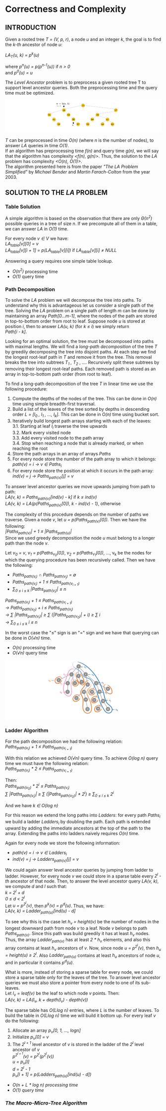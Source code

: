 # Correctness and Complexity


## INTRODUCTION ##
Given a rooted tree <i>T = (V, p, r)</i>, a node <i>u</i> and an integer <i>k</i>, the goal is to find the <i>k-th</i> ancestor of node <i>u</i>:  

<i>LA<sub>T</sub>(u, k) = p<sup>k</sup>(u)</i>  

where <i>p<sup>n</sup>(u) = p(p<sup>n-1</sup>(u))</i> if <i>n > 0</i>  
and <i>p<sup>0</sup>(u) = u</i>  

The <i>Level Ancestor</i> problem is to preprocess a given rooted tree T to support level ancestor queries. Both the preprocessing time and the query time must be optimized.  

![la problem](img/la_problem.png)  

<i>T</i> can be preprocessed in time <i>O(n)</i> (where <i>n</i> is the number of nodes), to answer <i>LA</i> queries in time <i>O(1)</i>.  
If an algorithm has preprocessing time <i>f(n)</i> and query time <i>g(n)</i>, we will say that the algorithm has complexity <i>\<f(n), g(n)\></i>. Thus, the solution to the <i>LA</i> problem has complexity <i>\<O(n), O(1)\></i>.  
 The algorithm presented here is from the paper <i>"The LA Problem Simplified"</i> by <i>Michael Bender</i> and <i>Martin Farach-Colton</i> from the year 2003.  


## SOLUTION TO THE <i>LA</i> PROBLEM ##
### Table Solution ###
A simple algorithm is based on the observation that there are only <i>&Theta;(n<sup>2</sup>)</i> possible queries in a tree of size <i>n</i>. If we precompute all of them in a table, we can answer <i>LA</i> in <i>O(1)</i> time.

For every node <i>v &in; V</i> we have:  
<i>LA<sub>table</sub>[v][0] = v</i>  
<i>LA<sub>table</sub>[v][i + 1] = p(LA<sub>table</sub>[v][i])</i> if <i>LA<sub>table</sub>[v][i] &ne; NULL</i>  

Answering a query requires one simple table lookup.     
  * <i>O(n<sup>2</sup>)</i> processing time  
  * <i>O(1)</i> query time  

### Path Decomposition ###
To solve the <i>LA</i> problem we will decompose the tree into paths. To understand why this is advantageous let us consider a single path of the tree. Solving the <i>LA</i> problem on a single path of length <i>m</i> can be done by maintaining an array <i>Path[0...m-1]</i>, where the nodes of the path are stored in top-to-bottom order from root to leaf. Suppose node <i>u</i> is stored at position <i>i</i>, then to answer <i>LA(u, k)</i> (for <i>k &le; i</i>) we simply return  
<i>Path[i - k]</i>.  

Looking for an optimal solution, the tree must be decomposed into paths with maximal lengths. We will find a <i>long-path decomposition</i> of the tree <i>T</i> by greedily decomposing the tree into disjoint paths. At each step we find the longest root-leaf path in <i>T</i> and remove it from the tree. This removal breaks the tree into subtrees <i>T<sub>1</sub> , T<sub>2</sub></i> , .... Recursively split these subtrees by removing their longest root-leaf paths. Each removed path is stored as an array in top-to-bottom path order (from root to leaf).  

To find a long-path decomposition of the tree <i>T</i> in linear time we use the following procedure:  
  1. Compute the depths of the nodes of the tree. This can be done in <i>O(n)</i> time using simple breadth-first traversal.  
  2. Build a list of the leaves of the tree sorted by depths in descending order <i>L = [l<sub>0</sub> , l<sub>1</sub> , ..., l<sub>k</sub>]</i>. This can be done in <i>O(n)</i> time using bucket sort.  
  3. Iteratively build longest path arrays starting with each of the leaves:  
        3.1. Starting at leaf <i>l<sub>i</sub></i> traverse the tree upwards  
        3.2. Mark every visited node  
        3.3. Add every visited node to the path array  
        3.4. Stop when reaching a node that is already marked, or when reaching the root  
  4. Store the path arrays in an array of arrays <i>Paths</i>  
  5. For every node store the number of the path array to which it belongs:  
        <i>path(v) = i &rarr; v &in; Paths<sub>i</sub></i>  
  6. For every node store the position at which it occurs in the path array:  
        <i>ind(v) = j &rarr; Paths<sub>path(v)</sub>[j] = v</i>  

To answer level ancestor queries we move upwards jumping from path to path:  
<i>LA(v, k) = Paths<sub>path(v)</sub>[ind(v) - k]</i> if <i>k &le; ind(v)</i>  
<i>LA(v, k) = LA(p(Paths<sub>path(v)</sub>[0]), k - ind(v) - 1)</i>, otherwise  

The complexity of this procedure depends on the number of paths we traverse. Given a node <i>v</i>, let <i>u = p(Paths<sub>path(v)</sub>[0])</i>. Then we have the following:  
<i>|Paths<sub>path(v)</sub>| + 1 &le; |Paths<sub>path(u)</sub>|</i>  
Since we used greedy decomposition the node <i>u</i> must belong to a longer path than the node <i>v</i>.  

Let <i>v<sub>0</sub> = v</i>, 
<i>v<sub>1</sub> = p(Paths<sub>v<sub>0</sub></sub>[0])</i>, 
<i>v<sub>2</sub> = p(Paths<sub>v<sub>1</sub></sub>[0])</i>, ..., 
v<sub>k</sub> be the nodes for which the querying procedure has been recursively called. Then we have the following:  
  * <i>Paths<sub>path(v<sub>i</sub>)</sub> &cap; Paths<sub>path(v<sub>j</sub>)</sub> = &empty;</i>  
  * <i>Paths<sub>path(v<sub>i</sub>)</sub> + 1 &le; Paths<sub>path(v<sub>i + 1</sub>)</sub></i>  
  * <i>&Sum;<sub>0 &le; i &le; k</sub> |Paths<sub>path(v<sub>i</sub>)</sub>| &le; n</i>  

<i>Paths<sub>path(v<sub>i</sub>)</sub> + 1 &le; Paths<sub>path(v<sub>i + 1</sub>)</sub></i>  
<i>&rarr; Paths<sub>path(v<sub>0</sub>)</sub> + i &le; Paths<sub>path(v<sub>i</sub>)</sub></i>  
<i>&rarr; &Sum; |Paths<sub>path(v<sub>i</sub>)</sub>| &ge; &Sum; (|Paths<sub>path(v<sub>0</sub>)</sub>| + i) &ge; &Sum; i</i>  
<i>&rarr; &Sum;<sub>0 &le; i &le; k</sub> i &le; n</i>  

In the worst case the "&le;" sign is an "=" sign and we have that querying can be done in <i>O(&radic;n)</i> time.  
  * <i>O(n)</i> processing time  
  * <i>O(&radic;n)</i> query time  

![path decomposition](img/path_decomposition.png)  

### Ladder Algorithm ###
For the path decomposition we had the following relation:  
<i>Paths<sub>path(v<sub>i</sub>)</sub> + 1 &le; Paths<sub>path(v<sub>i + 1</sub>)</sub></i>  

With this relation we achieved <i>O(&radic;n)</i> query time. To achieve <i>O(log n)</i> query time we must have the following relation:  
<i>Paths<sub>path(v<sub>i</sub>)</sub> * 2 &le; Paths<sub>path(v<sub>i + 1</sub>)</sub></i>  

Then:  
<i>Paths<sub>path(v<sub>0</sub>)</sub> * 2<sup>i</sup> &le; Paths<sub>path(v<sub>i</sub>)</sub></i>  
<i>&Sum; |Paths<sub>path(v<sub>i</sub>)</sub>| &ge; &Sum; (|Paths<sub>path(v<sub>0</sub>)</sub>| * 2<sup>i</sup>) &ge; &Sum;<sub>0 &le; i &le; k</sub> 2<sup>i</sup></i>  

And we have <i>k &in; O(log n)</i>  

For this reason we extend the long paths into <i>Ladders</i>: for every path <i>Paths<sub>i</sub></i> we build a ladder <i>Ladders<sub>i</sub></i> by doubling the path. Each path is extended upward by adding the immediate ancestors at the top of the path to the array. Extending the paths into ladders naively requires <i>O(n)</i> time.  

Again for every node we store the following information:   
  * <i>path(v) = i &rarr; v &in; Ladders<sub>i</sub></i>  
  * <i>ind(v) = j &rarr; Ladders<sub>path(v)</sub>[j] = v</i>  

We could again answer level ancestor queries by jumping from ladder to ladder. However, for every node <i>v</i> we could store in a sparse table every <i>2<sup>l</sup> -th</i> ancestor of that node. Then, to answer the level ancestor query <i>LA(v, k)</i>, we compute <i>d</i> and <i>l</i> such that:  
<i>k = 2<sup>l</sup> + d</i>  
<i> 0 &le; d < 2<sup>l</sup></i>  
Let <i>u = p<sup>2<sup>l</sup></sup>(v)</i>, then <i>p<sup>k</sup>(v) = p<sup>d</sup>(u)</i>. Thus, we have:  
<i>LA(v, k) = Ladder<sub>path(u)</sub>[ind(u) - d]</i>

To see why this is the case let <i>h<sub>v</sub> = height(v)</i> be the number of nodes in the longest downward path from node <i>v</i> to a leaf. Node <i>v</i> belongs to path <i>Paths<sub>path(v)</sub></i>. Since this path was build greedily it has at least <i>h<sub>v</sub></i> nodes. Thus, the array <i>Ladder<sub>path(v)</sub></i> has at least <i>2 * h<sub>v</sub></i> elements, and also this array contains at least <i>h<sub>v</sub></i> ancestors of <i>v</i>. Now, since node <i>u = p<sup>2<sup>l</sup></sup>(v)</i>, then <i>h<sub>u</sub> = height(u) &ge; 2<sup>l</sup></i>. Also <i>Ladder<sub>path(u)</sub></i> contains at least <i>h<sub>u</sub></i> ancestors of node <i>u</i>, and in particular it contains <i>p<sup>d</sup>(u)</i>.  

What is more, instead of storing a sparse table for every node, we could store a sparse table only for the leaves of the tree. To answer level ancestor queries we must also store a pointer from every node to one of its sub-leaves.  
Let <i>l<sub>v</sub> = leaf(v)</i> be the leaf to which node <i>v</i> points. Then:  
<i>LA(v, k) = LA(l<sub>v</sub>, k + depth(l<sub>v</sub>) - depth(v))</i>  

The sparse table has <i>O(Llog n)</i> entries, where <i>L</i> is the number of leaves. To build the table in <i>O(Llog n)</i> time we will build it bottom up. For every leaf <i>v</i> do the following:  
  1. Allocate an array <i>p<sub>v</sub>[0, 1, ..., logn]</i>  
  2. Initialize <i>p<sub>v</sub>[0] = v</i>  
  3. The <i>2<sup>l + 1</sup></i> level ancestor of <i>v</i> is stored in the ladder of the <i>2<sup>l</sup></i> level ancestor of <i>v</i>  
        <i>p<sup>2<sup>l + 1</sup></sup>(v) = p<sup>2<sup>l</sup></sup>(p<sup>2<sup>l</sup></sup>(v))</i>  
        <i>u = p<sub>v</sub>[l]</i>  
        <i>d = 2<sup>l</sup> - 1  
        <i>p<sub>v</sub>[l + 1] = p(Ladders<sub>path(u)</sub>[ind(u) - d])</i>  

  * <i>O(n + L * log n)</i> processing time  
  * <i>O(1)</i> query time  


### The Macro-Micro-Tree Algorithm ###
